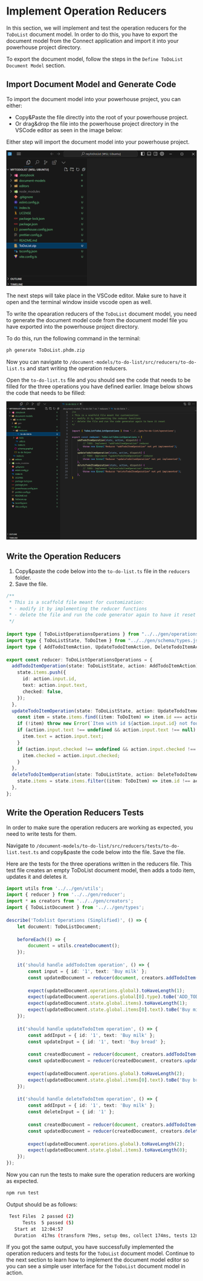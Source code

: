 
# Implement Operation Reducers

In this section, we will implement and test the operation reducers for the `ToDoList` document model. In order to do this, you have to export the document model from the Connect application and import it into your powerhouse project directory. 

To export the document model, follow the steps in the `Define ToDoList Document Model` section.

## Import Document Model and Generate Code

To import the document model into your powerhouse project, you can either:
 
- Copy&Paste the file directly into the root of your powerhouse project.
- Or drag&drop the file into the powerhouse project directory in the VSCode editor as seen in the image below:

Either step will import the document model into your powerhouse project.

![vscode image](./images/vscode.png)

The next steps will take place in the VSCode editor. Make sure to have it open and the terminal window inside vscode open as well. 


To write the opearation reducers of the `ToDoList` document model, you need to generate the document model code from the document model file you have exported into the powerhouse project directory.

To do this, run the following command in the terminal:

```bash
ph generate ToDoList.phdm.zip
```

Now you can navigate to `/document-models/to-do-list/src/reducers/to-do-list.ts` and start writing the operation reducers.

Open the `to-do-list.ts` file and you should see the code that needs to be filled for the three operations you have defined earlier. Image below shows the code that needs to be filled:

![to-do-list ts file](./images/reducers.png)

## Write the Operation Reducers

1. Copy&paste the code below into the `to-do-list.ts` file in the `reducers` folder.
2. Save the file.


```typescript
/**
 * This is a scaffold file meant for customization:
 * - modify it by implementing the reducer functions
 * - delete the file and run the code generator again to have it reset
 */

import type { ToDoListOperationsOperations } from "../../gen/operations/operations.js";
import type { ToDoListState, ToDoItem } from "../../gen/schema/types.js";
import type { AddTodoItemAction, UpdateTodoItemAction, DeleteTodoItemAction } from "../../gen/operations/actions.js";

export const reducer: ToDoListOperationsOperations = {
  addTodoItemOperation(state: ToDoListState, action: AddTodoItemAction) {
    state.items.push({
      id: action.input.id,
      text: action.input.text,
      checked: false,
    });
  },
  updateTodoItemOperation(state: ToDoListState, action: UpdateTodoItemAction) {
    const item = state.items.find((item: ToDoItem) => item.id === action.input.id);
    if (!item) throw new Error(`Item with id ${action.input.id} not found`);
    if (action.input.text !== undefined && action.input.text !== null) {
      item.text = action.input.text;
    }
    if (action.input.checked !== undefined && action.input.checked !== null) {
      item.checked = action.input.checked;
    }
  },
  deleteTodoItemOperation(state: ToDoListState, action: DeleteTodoItemAction) {
    state.items = state.items.filter((item: ToDoItem) => item.id !== action.input.id);
  },
};
```

## Write the Operation Reducers Tests

In order to make sure the operation reducers are working as expected, you need to write tests for them.

Navigate to `/document-models/to-do-list/src/reducers/tests/to-do-list.test.ts` and copy&paste the code below into the file. Save the file.

Here are the tests for the three operations written in the reducers file. This test file creates an empty ToDoList document model, then adds a todo item, updates it and deletes it.

```typescript
import utils from '../../gen/utils';
import { reducer } from '../../gen/reducer';
import * as creators from '../../gen/creators';
import { ToDoListDocument } from '../../gen/types';

describe('Todolist Operations (Simplified)', () => {
    let document: ToDoListDocument;

    beforeEach(() => {
        document = utils.createDocument();
    });

    it('should handle addTodoItem operation', () => {
        const input = { id: '1', text: 'Buy milk' };
        const updatedDocument = reducer(document, creators.addTodoItem(input));

        expect(updatedDocument.operations.global).toHaveLength(1);
        expect(updatedDocument.operations.global[0].type).toBe('ADD_TODO_ITEM');
        expect(updatedDocument.state.global.items).toHaveLength(1);
        expect(updatedDocument.state.global.items[0].text).toBe('Buy milk');
    });

    it('should handle updateTodoItem operation', () => {
        const addInput = { id: '1', text: 'Buy milk' };
        const updateInput = { id: '1', text: 'Buy bread' };

        const createdDocument = reducer(document, creators.addTodoItem(addInput));
        const updatedDocument = reducer(createdDocument, creators.updateTodoItem(updateInput));

        expect(updatedDocument.operations.global).toHaveLength(2);
        expect(updatedDocument.state.global.items[0].text).toBe('Buy bread');
    });

    it('should handle deleteTodoItem operation', () => {
        const addInput = { id: '1', text: 'Buy milk' };
        const deleteInput = { id: '1' };

        const createdDocument = reducer(document, creators.addTodoItem(addInput));
        const updatedDocument = reducer(createdDocument, creators.deleteTodoItem(deleteInput));

        expect(updatedDocument.operations.global).toHaveLength(2);
        expect(updatedDocument.state.global.items).toHaveLength(0);
    });
});
```

Now you can run the tests to make sure the operation reducers are working as expected.

```bash
npm run test
```

Output should be as follows:

```bash
 Test Files  2 passed (2)
      Tests  5 passed (5)
   Start at  12:04:57
   Duration  417ms (transform 79ms, setup 0ms, collect 174ms, tests 12ms, environment 0ms, prepare 158ms)
```

If you got the same output, you have successfully implemented the operation reducers and tests for the `ToDoList` document model.
Continue to the next section to learn how to implement the document model editor so you can see a simple user interface for the `ToDoList` document model in action. 

